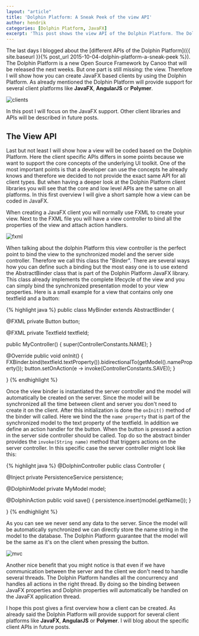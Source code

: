 ```yaml
---
layout: "article"
title: 'Dolphin Platform: A Sneak Peek of the view API'
author: hendrik
categories: [Dolphin Platform, JavaFX]
excerpt: 'This post shows the view API of the Dolphin Platform. The Dolphin Platform is a MVC / MVP based open source framework for enterprise applications.'
---
```

The last days I blogged about the [different APIs of the Dolphin Platform]({{ site.baseurl }}{% post_url 2015-10-04-dolphin-platform-a-sneak-peek %}). The Dolphin Platform is a new Open Source Framework by Canoo that will be released the next weeks. But one part is still missing: the view. Therefore I will show how you can create JavaFX based clients by using the Dolphin Platform. As already mentioned the Dolphin Platform will provide support for several client platforms like __JavaFX__, __AngularJS__ or __Polymer__.

![clients](/assets/posts/guigarage-legacy/clients.png)

In this post I will focus on the JavaFX support. Other client libraries and APIs will be described in future posts.

## The View API

Last but not least I will show how a view will be coded based on the Dolphin Platform. Here the client specific APIs differs in some points because we want to support the core concepts of the underlying UI toolkit. One of the most important points is that a developer can use the concepts he already knows and therefore we decided to not provide the exact same API for all client types. But when having a deeper look at the Dolphin Platform client libraries you will see that the core and low level APIs are the same on all platforms. In this first overview I will give a short sample how a view can be coded in JavaFX.

When creating a JavaFX client you will normally use FXML to create your view. Next to the FXML file you will have a view controller to bind all the properties of the view and attach action handlers.

![fxml](/assets/posts/guigarage-legacy/fxml.png)

When talking about the dolphin Platform this view controller is the perfect point to bind the view to the synchronized model and the server side controller. Therefore we call this class the "Binder". There are several ways how you can define such a binding but the most easy one is to use extend the AbstractBinder class that is part of the Dolphin Platform JavaFX library. This class already implements the complete lifecycle of the view and you can simply bind the synchronized presentation model to your view properties. Here is a small example for a view that contains only one textfield and a button:

{% highlight java %}
public class MyBinder extends AbstractBinder<MyModel> {
  
  @FXML
  private Button button;
  
  @FXML
  private Textfield textfield;
  
  public MyController() {
    super(ControllerConstants.NAME);
  }
  
  @Override
  public void onInit() {
    FXBinder.bind(textfield.textProperty()).bidirectionalTo(getModel().nameProperty());
    button.setOnAction(e -> invoke(ControllerConstants.SAVE));
  }
  
}
{% endhighlight %}

Once the view binder is instantiated the server controller and the model will automatically be created on the server. Since the model will be synchronized all the time between client and server you don't need to create it on the client. After this initialization is done the `onInit()` method of the binder will called. Here we bind the the `name property` that is part of the synchronized model to the text property of the textfield. In addition we define an action handler for the button. When the button is pressed a action in the server side controller should be called. Top do so the abstract binder provides the `invoke(String name)` method that triggers actions on the server controller. In this specific case the server controller might look like this:

{% highlight java %}
@DolphinController
public class Controller {
  
  @Inject
  private PersistenceService persistence;
  
  @DolphinModel
  private MyModel model;
  
  @DolphinAction
  public void save() {
    persistence.insert(model.getName());
  }
  
}
{% endhighlight %}

As you can see we never send any data to the server. Since the model will be automatically synchronized we can directly store the name string in the model to the database. The Dolphin Platform guarantee that the model will be the same as it's on the client when pressing the button.

![mvc](/assets/posts/guigarage-legacy/mvc-1024x350.png)

Another nice benefit that you might notice is that even if we have communication between the server and the client we don't need to handle several threads. The Dolphin Platform handles all the concurrency and handles all actions in the right thread. By doing so the binding between JavaFX properties and Dolphin properties will automatically be handled on the JavaFX application thread.

I hope this post gives a first overview how a client can be created. As already said the Dolphin Platform will provide support for several client platforms like __JavaFX__, __AngularJS__ or __Polymer__. I will blog about the specific client APIs in future posts.
